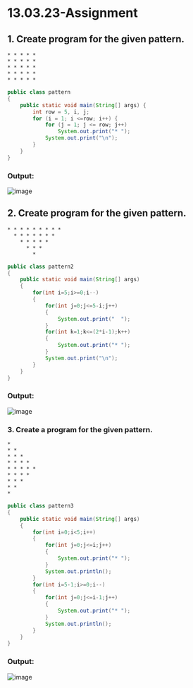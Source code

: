 # 13.03.23-Assignment

## 1. Create program for the given pattern.
   
    * * * * *
    * * * * *
    * * * * *
    * * * * *
    * * * * *
 
```java
public class pattern
{
    public static void main(String[] args) {
        int row = 5, i, j;
        for (i = 1; i <=row; i++) {
            for (j = 1; j <= row; j++)
                System.out.print("* ");
            System.out.print("\n");
        }
    }
}
```
### Output: 

![image](https://user-images.githubusercontent.com/94169913/224884569-ae12235a-d8d3-4f26-958f-0160e3004491.png)

## 2. Create program for the given pattern.
    
    * * * * * * * * *
      * * * * * * *
        * * * * *
          * * *  
            * 
   
```java
public class pattern2
{
    public static void main(String[] args)
    {
        for(int i=5;i>=0;i--)
        {
            for(int j=0;j<=5-i;j++)
            {
                System.out.print("  ");
            }
            for(int k=1;k<=(2*i-1);k++)
            {
                System.out.print("* ");
            }
            System.out.print("\n");
        }
    }
}
```
### Output:

![image](https://user-images.githubusercontent.com/94169913/224884587-374a5f87-9bc7-45ac-b43d-b3f6e6010151.png)

### 3. Create a program for the given pattern. 

   
    *
    * *
    * * *
    * * * * 
    * * * * *
    * * * * 
    * * * 
    * * 
    *
   
```java
public class pattern3
{
    public static void main(String[] args)
    {
        for(int i=0;i<5;i++)
        {
            for(int j=0;j<=i;j++)
            {
                System.out.print("* ");
            }
            System.out.println();
        }
        for(int i=5-1;i>=0;i--)
        {
            for(int j=0;j<=i-1;j++)
            {
                System.out.print("* ");
            }
            System.out.println();
        }
    }
}
```
### Output:

![image](https://user-images.githubusercontent.com/94169913/224884608-ebf17a5d-8b63-4612-9732-db03afe83db8.png)

